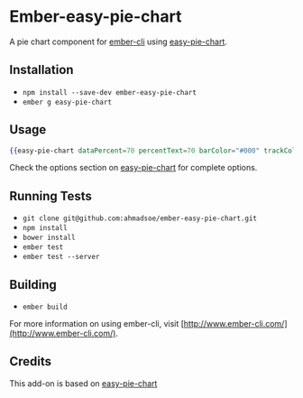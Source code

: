# Ember-easy-pie-chart

A pie chart component for [ember-cli](http://www.ember-cli.com/) using [easy-pie-chart](https://github.com/rendro/easy-pie-chart/).

## Installation

* `npm install --save-dev ember-easy-pie-chart`
* `ember g easy-pie-chart`

## Usage

```handlebars
{{easy-pie-chart dataPercent=70 percentText=70 barColor="#000" trackColor="#fff" ... }}
```
Check the options section on [easy-pie-chart](https://github.com/rendro/easy-pie-chart#options) for complete options.

## Running Tests

* `git clone git@github.com:ahmadsoe/ember-easy-pie-chart.git`
* `npm install`
* `bower install`
* `ember test`
* `ember test --server`

## Building

* `ember build`

For more information on using ember-cli, visit [http://www.ember-cli.com/](http://www.ember-cli.com/).

## Credits

This add-on is based on [easy-pie-chart](https://github.com/rendro/easy-pie-chart "Easy Pie Chart")